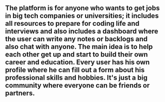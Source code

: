 The platform is for anyone who wants to get jobs in big tech companies or universities; it includes all resources to prepare for coding life and interviews and also includes a dashboard where the user can write any notes or backlogs and also chat with anyone. The main idea is to help each other get up and start to build their own career and education. Every user has his own profile where he can fill out a form about his professional skills and hobbies. It's just a big community where everyone can be friends or partners.
---------

